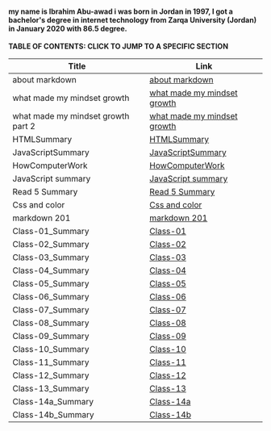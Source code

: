 #### my name is Ibrahim Abu-awad i was born in Jordan in 1997, I got a bachelor's degree in internet technology from Zarqa University (Jordan) in January 2020 with 86.5 degree.


**TABLE OF CONTENTS: CLICK TO JUMP TO A SPECIFIC SECTION**



| Title      | Link |
| ----------- | ----------- |
| about markdown      | [about markdown](https://ibrahimabuawad.github.io/reading-notes/MarkDown_Inf)       |
| what made my mindset growth   | [what made my mindset growth](https://ibrahimabuawad.github.io/reading-notes/myway)       |
| what made my mindset growth part 2          | [what made my mindset growth](https://ibrahimabuawad.github.io/reading-notes/GitSummary)            |
| HTMLSummary            | [HTMLSummary](https://ibrahimabuawad.github.io/reading-notes/HTMLSummary) |
| JavaScriptSummary            | [JavaScriptSummary](https://ibrahimabuawad.github.io/reading-notes/JavaScript_jQuery_Summary) |
| HowComputerWork            | [HowComputerWork](https://ibrahimabuawad.github.io/reading-notes/HowComputersWork)|
| JavaScript summary            | [JavaScript summary](https://ibrahimabuawad.github.io/reading-notes/Read4c)|
| Read 5 Summary            | [Read 5 Summary](https://ibrahimabuawad.github.io/reading-notes/Read5)             | 
| Css and color            | [Css and color](https://ibrahimabuawad.github.io/reading-notes/Css_Color)             | 
| markdown 201            | [markdown 201](https://ibrahimabuawad.github.io/reading-notes/MarkDown201)            |
| Class-01_Summary            | [Class-01](https://ibrahimabuawad.github.io/reading-notes/class-01)             |
| Class-02_Summary            | [Class-02](https://ibrahimabuawad.github.io/reading-notes/class-02)             |
| Class-03_Summary            | [Class-03](https://ibrahimabuawad.github.io/reading-notes/class-03) |
| Class-04_Summary            | [Class-04](https://ibrahimabuawad.github.io/reading-notes/class-04) |
| Class-05_Summary            | [Class-05](https://ibrahimabuawad.github.io/reading-notes/Class-05) |
| Class-06_Summary            | [Class-06](https://ibrahimabuawad.github.io/reading-notes/Class-06) |
| Class-07_Summary            | [Class-07](https://ibrahimabuawad.github.io/reading-notes/Class-07) |
| Class-08_Summary            | [Class-08](https://ibrahimabuawad.github.io/reading-notes/Class-08) |
| Class-09_Summary            | [Class-09](https://ibrahimabuawad.github.io/reading-notes/Class-09) |
| Class-10_Summary            | [Class-10](https://ibrahimabuawad.github.io/reading-notes/Class-10) |
| Class-11_Summary            | [Class-11](https://ibrahimabuawad.github.io/reading-notes/Class-11) |
| Class-12_Summary            | [Class-12](https://ibrahimabuawad.github.io/reading-notes/Class-12) |
| Class-13_Summary            | [Class-13](https://ibrahimabuawad.github.io/reading-notes/Class-13) |
| Class-14a_Summary            | [Class-14a](https://ibrahimabuawad.github.io/reading-notes/Class-14a) |
| Class-14b_Summary            | [Class-14b](https://ibrahimabuawad.github.io/reading-notes/Class-14b) |








